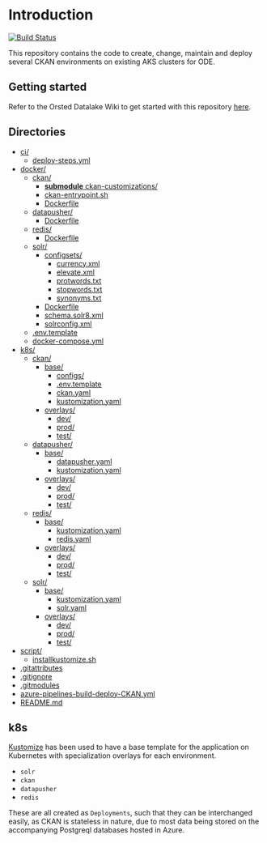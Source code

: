 # Introduction


[![Build Status](https://dev.azure.com/dongenergy-p/Orsted%20Data%20Lake/_apis/build/status/odl-ckan-azure?branchName=main)](https://dev.azure.com/dongenergy-p/Orsted%20Data%20Lake/_build/latest?definitionId=7059&branchName=main)

This repository contains the code to create, change, maintain and deploy several CKAN environments on existing AKS clusters for ODE.

## Getting started

Refer to the Orsted Datalake Wiki to get started with this repository [here](https://dev.azure.com/dongenergy-p/Orsted%20Data%20Lake/_wiki/wikis/%C3%98rsted%20Data%20Lake%20Wiki/17968/Containerized-CKAN).

## Directories

* [ci/](.\odl-ckan-azure\ci)
  * [deploy-steps.yml](.\odl-ckan-azure\ci\deploy-steps.yml)
* [docker/](.\odl-ckan-azure\docker)
  * [ckan/](.\odl-ckan-azure\docker\ckan)
    * [**submodule** ckan-customizations/](.\odl-ckan-azure\docker\ckan\ckan-customizations)
    * [ckan-entrypoint.sh](.\odl-ckan-azure\docker\ckan\ckan-entrypoint.sh)
    * [Dockerfile](.\odl-ckan-azure\docker\ckan\Dockerfile)
  * [datapusher/](.\odl-ckan-azure\docker\datapusher)
    * [Dockerfile](.\odl-ckan-azure\docker\datapusher\Dockerfile)
  * [redis/](.\odl-ckan-azure\docker\redis)
    * [Dockerfile](.\odl-ckan-azure\docker\redis\Dockerfile)
  * [solr/](.\odl-ckan-azure\docker\solr)
    * [configsets/](.\odl-ckan-azure\docker\solr\configsets)
      * [currency.xml](.\odl-ckan-azure\docker\solr\configsets\currency.xml)
      * [elevate.xml](.\odl-ckan-azure\docker\solr\configsets\elevate.xml)
      * [protwords.txt](.\odl-ckan-azure\docker\solr\configsets\protwords.txt)
      * [stopwords.txt](.\odl-ckan-azure\docker\solr\configsets\stopwords.txt)
      * [synonyms.txt](.\odl-ckan-azure\docker\solr\configsets\synonyms.txt)
    * [Dockerfile](.\odl-ckan-azure\docker\solr\Dockerfile)
    * [schema.solr8.xml](.\odl-ckan-azure\docker\solr\schema.solr8.xml)
    * [solrconfig.xml](.\odl-ckan-azure\docker\solr\solrconfig.xml)
  * [.env.template](.\odl-ckan-azure\docker\.env.template)
  * [docker-compose.yml](.\odl-ckan-azure\docker\docker-compose.yml)
* [k8s/](.\odl-ckan-azure\k8s)
  * [ckan/](.\odl-ckan-azure\k8s\ckan)
    * [base/](.\odl-ckan-azure\k8s\ckan\base)
      * [configs/](.\odl-ckan-azure\k8s\ckan\base\configs)
      * [.env.template](.\odl-ckan-azure\k8s\ckan\base\.env.template)
      * [ckan.yaml](.\odl-ckan-azure\k8s\ckan\base\ckan.yaml)
      * [kustomization.yaml](.\odl-ckan-azure\k8s\ckan\base\kustomization.yaml)
    * [overlays/](.\odl-ckan-azure\k8s\ckan\overlays)
      * [dev/](.\odl-ckan-azure\k8s\ckan\overlays\dev)
      * [prod/](.\odl-ckan-azure\k8s\ckan\overlays\prod)
      * [test/](.\odl-ckan-azure\k8s\ckan\overlays\test)
  * [datapusher/](.\odl-ckan-azure\k8s\datapusher)
    * [base/](.\odl-ckan-azure\k8s\datapusher\base)
      * [datapusher.yaml](.\odl-ckan-azure\k8s\datapusher\base\datapusher.yaml)
      * [kustomization.yaml](.\odl-ckan-azure\k8s\datapusher\base\kustomization.yaml)
    * [overlays/](.\odl-ckan-azure\k8s\datapusher\overlays)
      * [dev/](.\odl-ckan-azure\k8s\datapusher\overlays\dev)
      * [prod/](.\odl-ckan-azure\k8s\datapusher\overlays\prod)
      * [test/](.\odl-ckan-azure\k8s\datapusher\overlays\test)
  * [redis/](.\odl-ckan-azure\k8s\redis)
    * [base/](.\odl-ckan-azure\k8s\redis\base)
      * [kustomization.yaml](.\odl-ckan-azure\k8s\redis\base\kustomization.yaml)
      * [redis.yaml](.\odl-ckan-azure\k8s\redis\base\redis.yaml)
    * [overlays/](.\odl-ckan-azure\k8s\redis\overlays)
      * [dev/](.\odl-ckan-azure\k8s\redis\overlays\dev)
      * [prod/](.\odl-ckan-azure\k8s\redis\overlays\prod)
      * [test/](.\odl-ckan-azure\k8s\redis\overlays\test)
  * [solr/](.\odl-ckan-azure\k8s\solr)
    * [base/](.\odl-ckan-azure\k8s\solr\base)
      * [kustomization.yaml](.\odl-ckan-azure\k8s\solr\base\kustomization.yaml)
      * [solr.yaml](.\odl-ckan-azure\k8s\solr\base\solr.yaml)
    * [overlays/](.\odl-ckan-azure\k8s\solr\overlays)
      * [dev/](.\odl-ckan-azure\k8s\solr\overlays\dev)
      * [prod/](.\odl-ckan-azure\k8s\solr\overlays\prod)
      * [test/](.\odl-ckan-azure\k8s\solr\overlays\test)
* [script/](.\odl-ckan-azure\script)
  * [installkustomize.sh](.\odl-ckan-azure\script\installkustomize.sh)
* [.gitattributes](.\odl-ckan-azure\.gitattributes)
* [.gitignore](.\odl-ckan-azure\.gitignore)
* [.gitmodules](.\odl-ckan-azure\.gitmodules)
* [azure-pipelines-build-deploy-CKAN.yml](.\odl-ckan-azure\azure-pipelines-build-deploy-CKAN.yml)
* [README.md](.\odl-ckan-azure\README.md)

## k8s
[Kustomize](https://kustomize.io/) has been used to have a base template for the application on Kubernetes with specialization overlays for each environment.

  * `solr`
  * `ckan`
  * `datapusher`
  * `redis`

These are all created as `Deployments`, such that they can be interchanged easily, as CKAN is stateless in nature, due to most data being stored on the accompanying Postgreql databases hosted in Azure.

